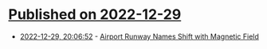 # [Published on 2022-12-29](index.md)

* [2022-12-29, 20:06:52](https://news.ycombinator.com/item?id=34177252) - [Airport Runway Names Shift with Magnetic Field](https://www.ncei.noaa.gov/news/airport-runway-names-shift-magnetic-field)
